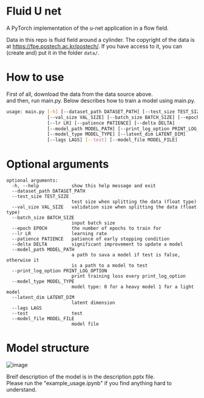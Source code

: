 # Fluid U net 
A PyTorch implementation of the u-net application in a flow field.

Data in this repo is fluid field around a cylinder. 
The copyright of the data is at https://fpe.postech.ac.kr/postech/.
If you have access to it, you can (create and) put it in the folder `data/`.

# How to use
First of all, download the data from the data source above.    
and then, run main.py. Below describes how to train a model using main.py.

```bash
usage: main.py [-h] [--dataset_path DATASET_PATH] [--test_size TEST_SIZE]
               [--val_size VAL_SIZE] [--batch_size BATCH_SIZE] [--epoch EPOCH]
               [--lr LR] [--patience PATIENCE] [--delta DELTA]
               [--model_path MODEL_PATH] [--print_log_option PRINT_LOG_OPTION]
               [--model_type MODEL_TYPE] [--latent_dim LATENT_DIM]
               [--lags LAGS] [--test] [--model_file MODEL_FILE]
```

# Optional arguments
```
optional arguments:
  -h, --help            show this help message and exit
  --dataset_path DATASET_PATH
  --test_size TEST_SIZE
                        test size when splitting the data (float type)
  --val_size VAL_SIZE   validation size when splitting the data (float type)
  --batch_size BATCH_SIZE
                        input batch size
  --epoch EPOCH         the number of epochs to train for
  --lr LR               learning rate
  --patience PATIENCE   patience of early stopping condition
  --delta DELTA         significant improvement to update a model
  --model_path MODEL_PATH
                        a path to sava a model if test is false, otherwise it
                        is a path to a model to test
  --print_log_option PRINT_LOG_OPTION
                        print training loss every print_log_option
  --model_type MODEL_TYPE
                        model type: 0 for a heavy model 1 for a light model
  --latent_dim LATENT_DIM
                        latent dimension
  --lags LAGS
  --test                test
  --model_file MODEL_FILE
                        model file
```
# Model structure
![image](https://user-images.githubusercontent.com/51608554/170904498-f221a6ea-ae35-4cb5-9b09-8ac90025d0d7.png)


Breif description of the model is in the description.pptx file.        
Please run the "example_usage.ipynb" if you find anything hard to understand.   
